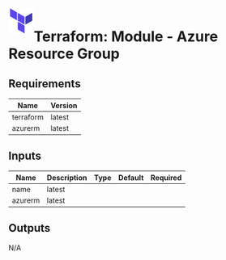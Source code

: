 <a href="https://terraform.io">
    <img src="../_resources/logos/tf.png" alt="Terraform logo" title="Terraform" align="left" height="50" />
</a>

# Terraform: Module - Azure Resource Group

## Requirements

| Name      | Version |
|-----------|---------|
| terraform | latest  |
| azurerm   | latest  |

## Inputs

| Name      | Description                       | Type | Default | Required |
|-----------|-----------------------------------|------|---------|:--------:|
| name      | latest  |
| azurerm   | latest  |

## Outputs

N/A